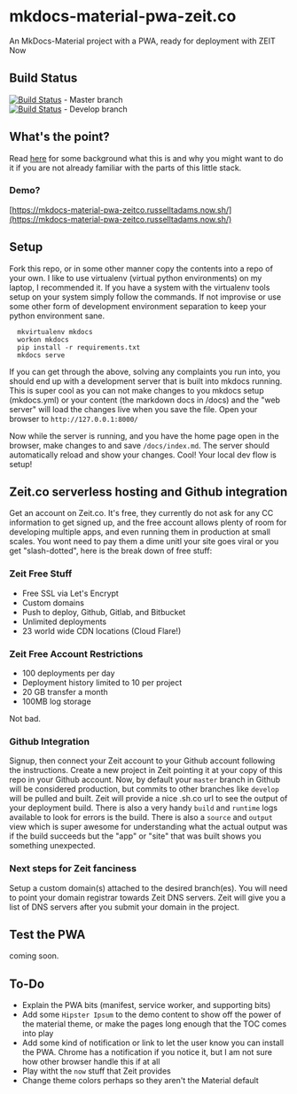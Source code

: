 # mkdocs-material-pwa-zeit.co
An MkDocs-Material project with a PWA, ready for deployment with ZEIT Now  

## Build Status

[![Build Status](https://travis-ci.org/russelltadams/mkdocs-material-pwa-zeit.co.svg?branch=master)](https://travis-ci.org/russelltadams/mkdocs-material-pwa-zeit.co) - Master branch  
[![Build Status](https://travis-ci.org/russelltadams/mkdocs-material-pwa-zeit.co.svg?branch=develop)](https://travis-ci.org/russelltadams/mkdocs-material-pwa-zeit.co) - Develop branch  

## What's the point?

Read [here](https://github.com/russelltadams/mkdocs-material-pwa-zeit.co/blob/master/docs/index.md) for some background what this is and why you might want to do it if you are not already familiar with the parts of this little stack.

### Demo?

[https://mkdocs-material-pwa-zeitco.russelltadams.now.sh/](https://mkdocs-material-pwa-zeitco.russelltadams.now.sh/)  

## Setup

Fork this repo, or in some other manner copy the contents into a repo of your own. I like to use virtualenv (virtual python environments) on my laptop, I recommended it. If you have a system with the virtualenv tools setup on your system simply follow the commands. If not improvise or use some other form of development environment separation to keep your python environment sane.

```
  mkvirtualenv mkdocs
  workon mkdocs
  pip install -r requirements.txt
  mkdocs serve
```

If you can get through the above, solving any complaints you run into, you should end up with a development server that is built into mkdocs running. This is super cool as you can not make changes to you mkdocs setup (mkdocs.yml) or your content (the markdown docs in /docs) and the "web server" will load the changes live when you save the file. Open your browser to `http://127.0.0.1:8000/`  

Now while the server is running, and you have the home page open in the browser, make changes to and save `/docs/index.md`. The server should automatically reload and show your changes. Cool! Your local dev flow is setup!

## Zeit.co serverless hosting and Github integration

Get an account on Zeit.co.  It's free, they currently do not ask for any CC information to get signed up, and the free account allows plenty of room for developing multiple apps, and even running them in production at small scales. You wont need to pay them a dime unitl your site goes viral or you get "slash-dotted", here is the break down of free stuff:

### Zeit Free Stuff

* Free SSL via Let's Encrypt  
* Custom domains  
* Push to deploy, Github, Gitlab, and Bitbucket  
* Unlimited deployments  
* 23 world wide CDN locations (Cloud Flare!)   

### Zeit Free Account Restrictions  

* 100 deployments per day  
* Deployment history limited to 10 per project  
* 20 GB transfer a month  
* 100MB log storage  

Not bad.

### Github Integration

Signup, then connect your Zeit account to your Github account following the instructions. Create a new project in Zeit pointing it at your copy of this repo in your Github account. Now, by default your `master` branch in Github will be considered production, but commits to other branches like `develop` will be pulled and built. Zeit will provide a nice <mythings>.sh.co url to see the output of your deployment build. There is also a very handy `build` and `runtime` logs available to look for errors is the build. There is also a `source` and `output` view which is super awesome for understanding what the actual output was if the build succeeds but the "app" or "site" that was built shows you something unexpected.

### Next steps for Zeit fanciness

Setup a custom domain(s) attached to the desired branch(es). You will need to point your domain registrar towards Zeit DNS servers. Zeit will give you a list of DNS servers after you submit your domain in the project. 

## Test the PWA

coming soon. 

## To-Do

* Explain the PWA bits (manifest, service worker, and supporting bits)
* Add some `Hipster Ipsum` to the demo content to show off the power of the material theme, or make the pages long enough that the TOC comes into play  
* Add some kind of notification or link to let the user know you can install the PWA. Chrome has a notification if you notice it, but I am not sure how other browser handle this if at all  
* Play witht the `now` stuff that Zeit provides  
* Change theme colors perhaps so they aren't the Material default  

 
